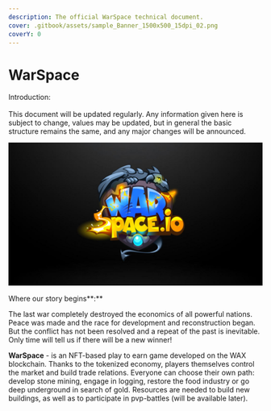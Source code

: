 ```yaml
---
description: The official WarSpace technical document.
cover: .gitbook/assets/sample_Banner_1500x500_15dpi_02.png
coverY: 0
---
```


# WarSpace

Introduction: \
\
This document will be updated regularly. Any information given here is subject to change, values may be updated, but in general the basic structure remains the same, and any major changes will be announced.

![](.gitbook/assets/splash.jpg)

Where our story begins**:**

The last war completely destroyed the economics of all powerful nations. Peace was made and the race for development and reconstruction began. But the conflict has not been resolved and a repeat of the past is inevitable. Only time will tell us if there will be a new winner!

**WarSpace** - is an NFT-based play to earn game developed on the WAX blockchain. Thanks to the tokenized economy, players themselves control the market and build trade relations. Everyone can choose their own path: develop stone mining, engage in logging, restore the food industry or go deep underground in search of gold. Resources are needed to build new buildings, as well as to participate in pvp-battles (will be available later).
